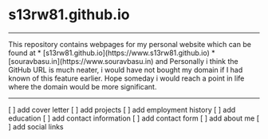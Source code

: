 # s13rw81.github.io
<hr>
This repository contains webpages for my personal website which can be found at
* [s13rw81.github.io](https://www.s13rw81.github.io)
* [souravbasu.in](https://www.souravbasu.in) and
Personally i think the GitHub URL is much neater, i would have not bought my
domain if I had known of this feature earlier.
Hope someday i would reach a point in life where the domain would be more
significant.
<hr>
[ ] add cover letter
[ ] add projects
[ ] add employment history
[ ] add education
[ ] add contact information
[ ] add contact form
[ ] add about me
[ ] add social links